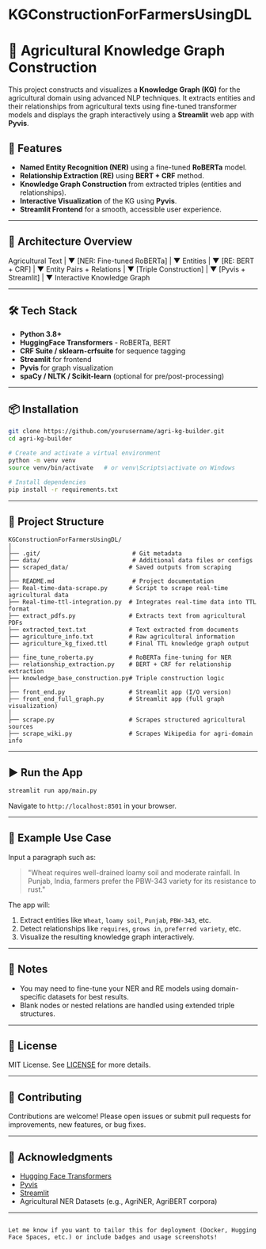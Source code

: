 # KGConstructionForFarmersUsingDL




# 🌾 Agricultural Knowledge Graph Construction

This project constructs and visualizes a **Knowledge Graph (KG)** for the agricultural domain using advanced NLP techniques. It extracts entities and their relationships from agricultural texts using fine-tuned transformer models and displays the graph interactively using a **Streamlit** web app with **Pyvis**.

## 🚀 Features

- **Named Entity Recognition (NER)** using a fine-tuned **RoBERTa** model.
- **Relationship Extraction (RE)** using **BERT + CRF** method.
- **Knowledge Graph Construction** from extracted triples (entities and relationships).
- **Interactive Visualization** of the KG using **Pyvis**.
- **Streamlit Frontend** for a smooth, accessible user experience.

---

## 🧠 Architecture Overview


Agricultural Text
      |
      ▼
[NER: Fine-tuned RoBERTa]
      |
      ▼
Entities
      |
      ▼
[RE: BERT + CRF]
      |
      ▼
Entity Pairs + Relations
      |
      ▼
[Triple Construction]
      |
      ▼
[Pyvis + Streamlit]
      |
      ▼
Interactive Knowledge Graph


---

## 🛠️ Tech Stack

- **Python 3.8+**
- **HuggingFace Transformers** - RoBERTa, BERT
- **CRF Suite / sklearn-crfsuite** for sequence tagging
- **Streamlit** for frontend
- **Pyvis** for graph visualization
- **spaCy / NLTK / Scikit-learn** (optional for pre/post-processing)

---

## 📦 Installation

```bash
git clone https://github.com/yourusername/agri-kg-builder.git
cd agri-kg-builder

# Create and activate a virtual environment
python -m venv venv
source venv/bin/activate   # or venv\Scripts\activate on Windows

# Install dependencies
pip install -r requirements.txt
```

---

## 🚧 Project Structure

```text
KGConstructionForFarmersUsingDL/
│
├── .git/                          # Git metadata
├── data/                          # Additional data files or configs
├── scraped_data/                 # Saved outputs from scraping
│
├── README.md                      # Project documentation
├── Real-time-data-scrape.py      # Script to scrape real-time agricultural data
├── Real-time-ttl-integration.py  # Integrates real-time data into TTL format
├── extract_pdfs.py               # Extracts text from agricultural PDFs
├── extracted_text.txt            # Text extracted from documents
├── agriculture_info.txt          # Raw agricultural information
├── agriculture_kg_fixed.ttl      # Final TTL knowledge graph output
│
├── fine_tune_roberta.py          # RoBERTa fine-tuning for NER
├── relationship_extraction.py    # BERT + CRF for relationship extraction
├── knowledge_base_construction.py# Triple construction logic
│
├── front_end.py                  # Streamlit app (I/O version)
├── front_end_full_graph.py       # Streamlit app (full graph visualization)
│
├── scrape.py                     # Scrapes structured agricultural sources
├── scrape_wiki.py                # Scrapes Wikipedia for agri-domain info

```

---

## ▶️ Run the App

```bash
streamlit run app/main.py
```

Navigate to `http://localhost:8501` in your browser.

---

## 🧪 Example Use Case

Input a paragraph such as:

> "Wheat requires well-drained loamy soil and moderate rainfall. In Punjab, India, farmers prefer the PBW-343 variety for its resistance to rust."

The app will:

1. Extract entities like `Wheat`, `loamy soil`, `Punjab`, `PBW-343`, etc.
2. Detect relationships like `requires`, `grows in`, `preferred variety`, etc.
3. Visualize the resulting knowledge graph interactively.

---

## 📌 Notes

- You may need to fine-tune your NER and RE models using domain-specific datasets for best results.
- Blank nodes or nested relations are handled using extended triple structures.

---

## 📄 License

MIT License. See [LICENSE](LICENSE) for more details.

---

## 🤝 Contributing

Contributions are welcome! Please open issues or submit pull requests for improvements, new features, or bug fixes.

---

## 🙌 Acknowledgments

- [Hugging Face Transformers](https://huggingface.co/transformers/)
- [Pyvis](https://pyvis.readthedocs.io/)
- [Streamlit](https://streamlit.io/)
- Agricultural NER Datasets (e.g., AgriNER, AgriBERT corpora)

---

```

Let me know if you want to tailor this for deployment (Docker, Hugging Face Spaces, etc.) or include badges and usage screenshots!